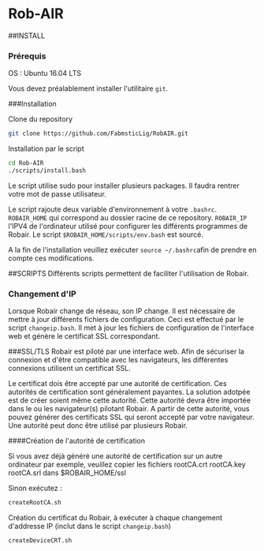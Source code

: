 # Rob-AIR

##INSTALL

### Prérequis

OS : Ubuntu 16.04 LTS

Vous devez préalablement installer l'utilitaire `git`.

###Installation

Clone du repository
```bash
git clone https://github.com/FabmsticLig/RobAIR.git
```

Installation par le script
```bash
cd Rob-AIR
./scripts/install.bash
```

Le script utilise sudo pour installer plusieurs packages. Il faudra rentrer votre mot de passe utilisateur.

Le script rajoute deux variable d'environnement à votre `.bashrc`. `ROBAIR_HOME` qui correspond au dossier racine de ce repository. `ROBAIR_IP` l'IPV4 de l'ordinateur utilisé pour configurer les différents programmes de Robair. Le script `$ROBAIR_HOME/scripts/env.bash` est sourcé.

A la fin de l'installation veuillez exécuter `source ~/.bashrc`afin de prendre en compte ces modifications.

##SCRIPTS
Différents scripts permettent de faciliter l'utilisation de Robair.

### Changement d'IP

Lorsque Robair change de réseau, son IP change. Il est nécessaire de mettre à jour différents fichiers de configuration. Ceci est effectué par le script `changeip.bash`. Il met à jour les fichiers de configuration de l'interface web et génère le certificat SSL correspondant. 


###SSL/TLS
Robair est piloté par une interface web. Afin de sécuriser la connexion et d'être compatible avec les navigateurs, les différentes connexions utilisent un certificat SSL.

Le certificat dois être accepté par une autorité de certification. Ces autorités de certification sont généralement payantes. La solution adotpée est de créer soient même cette autorité. Cette autorité devra être importée dans le ou les navigateur(s) pilotant Robair.
A partir de cette autorité, vous pouvez générer des certificats SSL qui seront accepté par votre navigateur.
Une autorité peut donc être utilisé par plusieurs Robair.

####Création de l'autorité de certification

Si vous avez déjà généré une autorité de certification sur un autre ordinateur par exemple, veuillez copier les fichiers rootCA.crt  rootCA.key  rootCA.srl dans $ROBAIR_HOME/ssl

Sinon exécutez :

```bash
createRootCA.sh
```

Création du certificat du Robair, à exécuter à chaque changement d'addresse IP (inclut dans le script `changeip.bash`)
```bash
createDeviceCRT.sh
```



